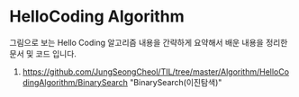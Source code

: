 # HelloCoding Algorithm

그림으로 보는 Hello Coding 알고리즘 내용을 간략하게 요약해서 배운 내용을 정리한 문서 및 코드 입니다.

1. https://github.com/JungSeongCheol/TIL/tree/master/Algorithm/HelloCodingAlgorithm/BinarySearch "BinarySearch(이진탐색)"
